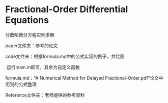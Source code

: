 # Fractional-Order Differential Equations
分数阶微分方程实例求解

paper文件夹：参考的论文

code文件夹：根据formula.md中的公式实现的例子，并绘图

​	运行main.m即可，其余为自定义函数

formula.md：“A Numerical Method for Delayed Fractional-Order.pdf”论文中用到的公式整理

Reference文件夹：老师提供的参考资料